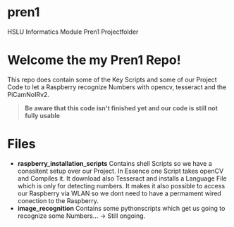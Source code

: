 # pren1
HSLU Informatics Module Pren1 Projectfolder

# Welcome the my Pren1 Repo!

This repo does contain some of the Key Scripts and some of our Project Code to let a Raspberry recognize Numbers with opencv, tesseract and the PiCamNoIRv2. 

> **Be aware that this code isn't finished yet and our code is still not fully usable**

# Files

 - **raspberry_installation_scripts** Contains shell Scripts so we have a conssitent setup over our Project. In Essence one Script takes openCV and Compiles it. It download also Tesseract and installs a Language File which is only for detecting numbers. It makes it also possible to access our Raspberry via WLAN so we dont need to have a permament wired conection to the Raspberry.
 - **image_recognition** Contains some pythonscripts which get us going to recognize some Numbers... -> Still ongoing.

